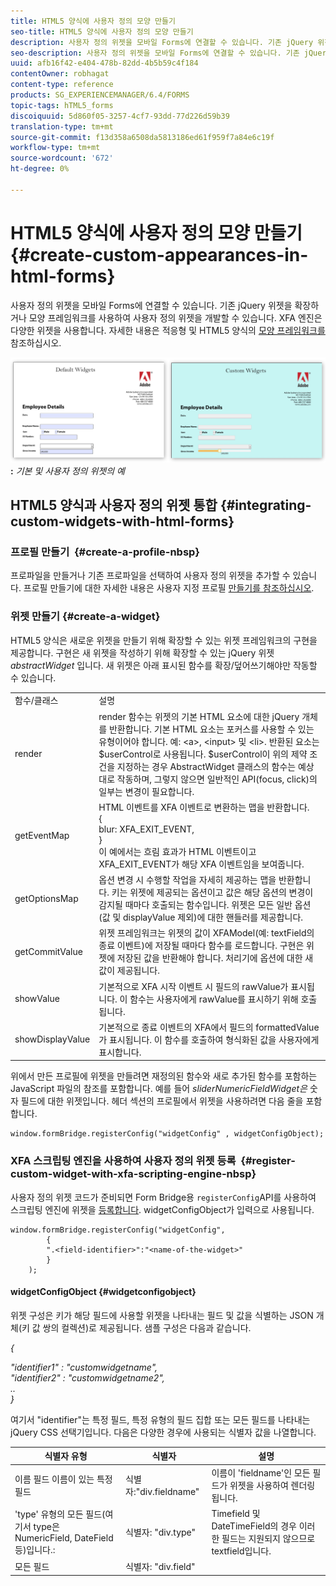 ```yaml
---
title: HTML5 양식에 사용자 정의 모양 만들기
seo-title: HTML5 양식에 사용자 정의 모양 만들기
description: 사용자 정의 위젯을 모바일 Forms에 연결할 수 있습니다. 기존 jQuery 위젯을 확장하거나 나만의 사용자 정의 위젯을 개발할 수 있습니다.
seo-description: 사용자 정의 위젯을 모바일 Forms에 연결할 수 있습니다. 기존 jQuery 위젯을 확장하거나 나만의 사용자 정의 위젯을 개발할 수 있습니다.
uuid: afb16f42-e404-478b-82dd-4b5b59c4f184
contentOwner: robhagat
content-type: reference
products: SG_EXPERIENCEMANAGER/6.4/FORMS
topic-tags: hTML5_forms
discoiquuid: 5d860f05-3257-4cf7-93dd-77d226d59b39
translation-type: tm+mt
source-git-commit: f13d358a6508da5813186ed61f959f7a84e6c19f
workflow-type: tm+mt
source-wordcount: '672'
ht-degree: 0%

---
```



# HTML5 양식에 사용자 정의 모양 만들기 {#create-custom-appearances-in-html-forms}

사용자 정의 위젯을 모바일 Forms에 연결할 수 있습니다. 기존 jQuery 위젯을 확장하거나 모양 프레임워크를 사용하여 사용자 정의 위젯을 개발할 수 있습니다. XFA 엔진은 다양한 위젯을 사용합니다. 자세한 내용은 적응형 및 HTML5 양식의 [모양 프레임워크를](/help/forms/using/introduction-widgets.md) 참조하십시오.

![기본 및 사용자 정의 위젯의 예](assets/custom-widgets.jpg)**:** *기본 및 사용자 정의 위젯의 예*

## HTML5 양식과 사용자 정의 위젯 통합 {#integrating-custom-widgets-with-html-forms}

### 프로필 만들기  {#create-a-profile-nbsp}

프로파일을 만들거나 기존 프로파일을 선택하여 사용자 정의 위젯을 추가할 수 있습니다. 프로필 만들기에 대한 자세한 내용은 사용자 지정 프로필 [만들기를 참조하십시오](/help/forms/using/custom-profile.md).

### 위젯 만들기 {#create-a-widget}

HTML5 양식은 새로운 위젯을 만들기 위해 확장할 수 있는 위젯 프레임워크의 구현을 제공합니다. 구현은 새 위젯을 작성하기 위해 확장할 수 있는 jQuery 위젯 *abstractWidget* 입니다. 새 위젯은 아래 표시된 함수를 확장/덮어쓰기해야만 작동할 수 있습니다.

<table> 
 <tbody> 
  <tr> 
   <td>함수/클래스</td> 
   <td>설명</td> 
  </tr> 
  <tr> 
   <td>render</td> 
   <td>render 함수는 위젯의 기본 HTML 요소에 대한 jQuery 개체를 반환합니다. 기본 HTML 요소는 포커스를 사용할 수 있는 유형이어야 합니다. 예: &lt;a&gt;, &lt;input&gt; 및 &lt;li&gt;. 반환된 요소는 $userControl로 사용됩니다. $userControl이 위의 제약 조건을 지정하는 경우 AbstractWidget 클래스의 함수는 예상대로 작동하며, 그렇지 않으면 일반적인 API(focus, click)의 일부는 변경이 필요합니다. </td> 
  </tr> 
  <tr> 
   <td>getEventMap</td> 
   <td>HTML 이벤트를 XFA 이벤트로 변환하는 맵을 반환합니다. <br /> {<br /> blur: XFA_EXIT_EVENT,<br /> }<br /> 이 예에서는 흐림 효과가 HTML 이벤트이고 XFA_EXIT_EVENT가 해당 XFA 이벤트임을 보여줍니다. </td> 
  </tr> 
  <tr> 
   <td>getOptionsMap</td> 
   <td>옵션 변경 시 수행할 작업을 자세히 제공하는 맵을 반환합니다. 키는 위젯에 제공되는 옵션이고 값은 해당 옵션의 변경이 감지될 때마다 호출되는 함수입니다. 위젯은 모든 일반 옵션(값 및 displayValue 제외)에 대한 핸들러를 제공합니다.</td> 
  </tr> 
  <tr> 
   <td>getCommitValue</td> 
   <td>위젯 프레임워크는 위젯의 값이 XFAModel(예: textField의 종료 이벤트)에 저장될 때마다 함수를 로드합니다. 구현은 위젯에 저장된 값을 반환해야 합니다. 처리기에 옵션에 대한 새 값이 제공됩니다.</td> 
  </tr> 
  <tr> 
   <td>showValue</td> 
   <td>기본적으로 XFA 시작 이벤트 시 필드의 rawValue가 표시됩니다. 이 함수는 사용자에게 rawValue를 표시하기 위해 호출됩니다. </td> 
  </tr> 
  <tr> 
   <td>showDisplayValue</td> 
   <td>기본적으로 종료 이벤트의 XFA에서 필드의 formattedValue가 표시됩니다. 이 함수를 호출하여 형식화된 값을 사용자에게 표시합니다. </td> 
  </tr> 
 </tbody> 
</table>

위에서 만든 프로필에 위젯을 만들려면 재정의된 함수와 새로 추가된 함수를 포함하는 JavaScript 파일의 참조를 포함합니다. 예를 들어 *sliderNumericFieldWidget은* 숫자 필드에 대한 위젯입니다. 헤더 섹션의 프로필에서 위젯을 사용하려면 다음 줄을 포함합니다.

```
window.formBridge.registerConfig("widgetConfig" , widgetConfigObject);
```

### XFA 스크립팅 엔진을 사용하여 사용자 정의 위젯 등록  {#register-custom-widget-with-xfa-scripting-engine-nbsp}

사용자 정의 위젯 코드가 준비되면 Form Bridge용 `registerConfig`API를 사용하여 스크립팅 엔진에 위젯을 [등록합니다](/help/forms/using/form-bridge-apis.md). widgetConfigObject가 입력으로 사용됩니다.

```
window.formBridge.registerConfig("widgetConfig",
        {
        ".<field-identifier>":"<name-of-the-widget>"
        }
    );
```

#### widgetConfigObject {#widgetconfigobject}

위젯 구성은 키가 해당 필드에 사용할 위젯을 나타내는 필드 및 값을 식별하는 JSON 개체(키 값 쌍의 컬렉션)로 제공됩니다. 샘플 구성은 다음과 같습니다.

*{*

*&quot;identifier1&quot; : &quot;customwidgetname&quot;,\
&quot;identifier2&quot; : &quot;customwidgetname2&quot;,\
..\
}*

여기서 &quot;identifier&quot;는 특정 필드, 특정 유형의 필드 집합 또는 모든 필드를 나타내는 jQuery CSS 선택기입니다. 다음은 다양한 경우에 사용되는 식별자 값을 나열합니다.

| 식별자 유형 | 식별자 | 설명 |
|---|---|---|
| 이름 필드 이름이 있는 특정 필드 | 식별자:&quot;div.fieldname&quot; | 이름이 &#39;fieldname&#39;인 모든 필드가 위젯을 사용하여 렌더링됩니다. |
| &#39;type&#39; 유형의 모든 필드(여기서 type은 NumericField, DateField 등)입니다.: | 식별자: &quot;div.type&quot; | Timefield 및 DateTimeField의 경우 이러한 필드는 지원되지 않으므로 textfield입니다. |
| 모든 필드 | 식별자: &quot;div.field&quot; |  |
